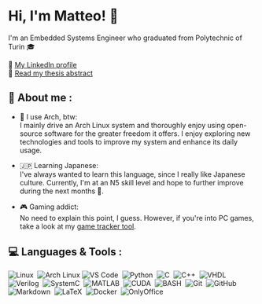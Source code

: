 # Hi, I'm Matteo! 👋
I'm an Embedded Systems Engineer who graduated from Polytechnic of Turin 🎓

📌 [My LinkedIn profile](https://www.linkedin.com/in/matteo-isoldi) <br>
📌 [Read my thesis abstract](/Abstract-Thesis.md)

## 💬 About me :
- 🗿 I use Arch, btw: <br>
I mainly drive an Arch Linux system and thoroughly enjoy using open-source software for the greater freedom it offers. I enjoy exploring new technologies and tools to improve my system and enhance its daily usage.

- 🇯🇵 Learning Japanese: <br>
I've always wanted to learn this language, since I really like Japanese culture. Currently, I'm at an N5 skill level and hope to further improve during the next months 💪.

- 🎮 Gaming addict: <br>
No need to explain this point, I guess. However, if you're into PC games, take a look at my [game tracker tool](https://github.com/bOhYee/gtrack).

## 💻 Languages & Tools :

![Linux](https://img.shields.io/badge/-Linux-3B4252?style=flat&logo=linux&logoColor=e5e9f0)&nbsp;
![Arch Linux](https://img.shields.io/badge/-Arch%20Linux-3B4252?style=flat&logo=archlinux&logoColor=e5e9f0)
![VS Code](https://img.shields.io/badge/-VS%20Code-3B4252?style=flat&logo=visual-studio-code&logoColor=007ACC)&nbsp;
![Python](https://img.shields.io/badge/-Python-3B4252?style=flat&logo=python&logoColor=e5e9f0)&nbsp;
![C](https://img.shields.io/badge/-C-3B4252?style=flat&logo=C&logoColor=e5e9f0)&nbsp;
![C++](https://img.shields.io/badge/-C++-3B4252?style=flat&logo=C%2B%2B&logoColor=e5e9f0)&nbsp;
![VHDL](https://img.shields.io/badge/-VHDL-3B4252?style=flat)&nbsp;
![Verilog](https://img.shields.io/badge/-Verilog-3B4252?style=flat)&nbsp;
![SystemC](https://img.shields.io/badge/-SystemC-3B4252?style=flat)&nbsp;
![MATLAB](https://img.shields.io/badge/-MATLAB-3B4252?style=flat)&nbsp;
![CUDA](https://img.shields.io/badge/-CUDA-3B4252?style=flat&logo=nvidia&logoColor=e5e9f0)&nbsp;
![BASH](https://img.shields.io/badge/-BASH-3B4252?style=flat&logo=gnu-bash&logoColor=e5e9f0)&nbsp;
![Git](https://img.shields.io/badge/-Git-3B4252?style=flat&logo=git&logoColor=e5e9f0)&nbsp;
![GitHub](https://img.shields.io/badge/-GitHub-3B4252?style=flat&logo=github&logoColor=e5e9f0)&nbsp;
![Markdown](https://img.shields.io/badge/-Markdown-3B4252?style=flat&logo=markdown&logoColor=e5e9f0)&nbsp;
![LaTeX](https://img.shields.io/badge/-LaTeX-3B4252?style=flat&logo=latex&logoColor=e5e9f0)&nbsp;
![Docker](https://img.shields.io/badge/-Docker-3B4252?style=flat&logo=docker&logoColor=e5e9f0)&nbsp;
![OnlyOffice](https://img.shields.io/badge/-OnlyOffice-3B4252?style=flat&logo=onlyoffice&logoColor=e5e9f0)&nbsp;